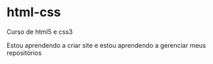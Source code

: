 # html-css
 Curso de html5 e css3

 Estou aprendendo a criar site e estou aprendendo a gerenciar meus repositórios
